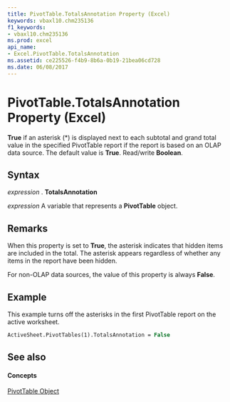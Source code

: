 ```yaml
---
title: PivotTable.TotalsAnnotation Property (Excel)
keywords: vbaxl10.chm235136
f1_keywords:
- vbaxl10.chm235136
ms.prod: excel
api_name:
- Excel.PivotTable.TotalsAnnotation
ms.assetid: ce225526-f4b9-8b6a-0b19-21bea06cd728
ms.date: 06/08/2017
---
```



# PivotTable.TotalsAnnotation Property (Excel)

 **True** if an asterisk (\*) is displayed next to each subtotal and grand total value in the specified PivotTable report if the report is based on an OLAP data source. The default value is **True**. Read/write **Boolean**.


## Syntax

 _expression_ . **TotalsAnnotation**

 _expression_ A variable that represents a **PivotTable** object.


## Remarks

When this property is set to **True**, the asterisk indicates that hidden items are included in the total. The asterisk appears regardless of whether any items in the report have been hidden.

For non-OLAP data sources, the value of this property is always **False**.


## Example

This example turns off the asterisks in the first PivotTable report on the active worksheet.


```vb
ActiveSheet.PivotTables(1).TotalsAnnotation = False
```


## See also


#### Concepts


[PivotTable Object](pivottable-object-excel.md)

